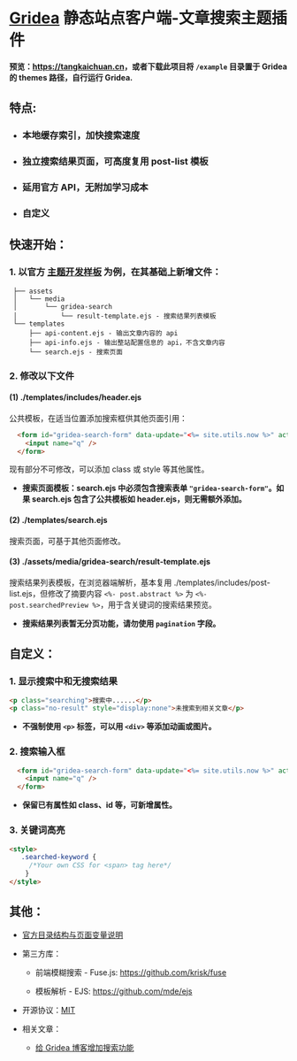 # [Gridea](https://github.com/getgridea) 静态站点客户端-文章搜索主题插件

**预览：<https://tangkaichuan.cn>，或者下载此项目将 `/example` 目录置于 Gridea 的 themes 路径，自行运行 Gridea.**

## 特点:

* ### 本地缓存索引，加快搜索速度

* ### 独立搜索结果页面，可高度复用 post-list 模板

* ### 延用官方 API，无附加学习成本

* ### 自定义

## 快速开始：

### 1. 以官方 [主题开发样板](https://github.com/getgridea/gridea-theme-starter) 为例，在其基础上新增文件：

```
 ├── assets
 │   └── media
 │       └── gridea-search
 │           └── result-template.ejs - 搜索结果列表模板
 └── templates
     ├── api-content.ejs - 输出文章内容的 api
     ├── api-info.ejs - 输出整站配置信息的 api，不含文章内容
     └── search.ejs - 搜索页面
```
### 2. 修改以下文件

#### (1) ./templates/includes/header.ejs

公共模板，在适当位置添加搜索框供其他页面引用：

```html
  <form id="gridea-search-form" data-update="<%= site.utils.now %>" action="<%= themeConfig.domain %>/search/">
    <input name="q" />
  </form>
```

现有部分不可修改，可以添加 class 或 style 等其他属性。

* **搜索页面模板：search.ejs 中必须包含搜索表单 `"gridea-search-form"`。如果 search.ejs 包含了公共模板如 header.ejs，则无需额外添加。**

#### (2) ./templates/search.ejs

搜索页面，可基于其他页面修改。

#### (3) ./assets/media/gridea-search/result-template.ejs

搜索结果列表模板，在浏览器端解析，基本复用 ./templates/includes/post-list.ejs，但修改了摘要内容 `<%- post.abstract %>` 为 `<%- post.searchedPreview %>`，用于含关键词的搜索结果预览。

* **搜索结果列表暂无分页功能，请勿使用 `pagination` 字段。**

## 自定义：

### 1. 显示搜索中和无搜索结果

```html
<p class="searching">搜索中......</p>
<p class="no-result" style="display:none">未搜索到相关文章</p>
```

* **不强制使用 `<p>` 标签，可以用 `<div>` 等添加动画或图片。**

### 2. 搜索输入框

```html
  <form id="gridea-search-form" data-update="<%= site.utils.now %>" action="<%= themeConfig.domain %>/search/">
    <input name="q" />
  </form>
```

* **保留已有属性如 class、id 等，可新增属性。**

### 3. 关键词高亮

```html
<style>
   .searched-keyword {
     /*Your own CSS for <span> tag here*/
    }
</style>
```

## 其他：

* [官方目录结构与页面变量说明](https://github.com/getgridea/site/blob/master/docs/theme-structure.md)

* 第三方库：

  * 前端模糊搜索 - Fuse.js: <https://github.com/krisk/fuse>

  * 模板解析 - EJS: <https://github.com/mde/ejs>

* 开源协议：[MIT](https://github.com/tangkaichuan/gridea-search/blob/master/LICENSE)

* 相关文章：
 
  * [给 Gridea 博客增加搜索功能](https://tangkaichuan.cn/search-for-gridea-blog/)
